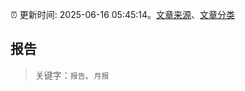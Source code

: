 :alarm_clock: 更新时间: 2025-06-16 05:45:14。[文章来源](/README.md)、[文章分类](/TAGS.md)

## 报告


> 关键字：`报告`、`月报`



